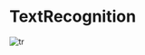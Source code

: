 # TextRecognition

![tr](https://user-images.githubusercontent.com/59787504/87643252-53866980-c76a-11ea-887d-0f814ba06b5b.gif)
